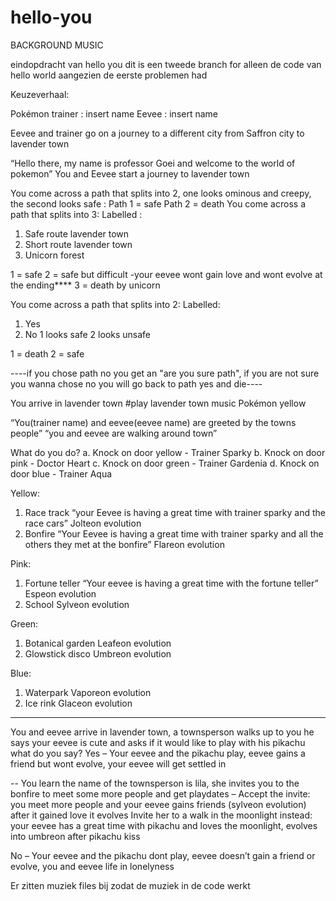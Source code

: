 # hello-you

BACKGROUND MUSIC

eindopdracht van hello you
dit is een tweede branch for alleen de code van hello world aangezien de eerste problemen had

Keuzeverhaal:

Pokémon trainer : insert name
Eevee : insert name

Eevee and trainer go on a journey to a different city from Saffron city to lavender town

“Hello there, my name is professor Goei and welcome to the world of pokemon”
You and Eevee start a journey to lavender town

You come across a path that splits into 2, one looks ominous and creepy, the second looks safe :
Path 1 = safe
Path 2 = death
You come across a path that splits into 3:
Labelled :
1.	Safe route lavender town
2.	Short route lavender town
3.	Unicorn forest

1 = safe
2 = safe but difficult -your eevee wont gain love and wont evolve at the ending****
3 = death by unicorn

You come across a path that splits into 2:
Labelled:
1.	Yes
2.	No
1 looks safe
2 looks unsafe

1 = death 
2 = safe

----if you chose path no you get an "are you sure path", if you are not sure you wanna chose no you will go back to path yes and die----

You arrive in lavender town
#play lavender town music Pokémon yellow

“You(trainer name) and eevee(eevee name) are greeted by the towns people”
“you and eevee are walking around town”

What do you do?
a.	Knock on door yellow - Trainer Sparky
b.	Knock on door pink - Doctor Heart
c.	Knock on door green - Trainer Gardenia
d.	Knock on door blue - Trainer Aqua

Yellow:
1.	Race track
“your Eevee is having a great time with trainer sparky and the race cars”
Jolteon evolution
2.	Bonfire
“Your Eevee is having a great time with trainer sparky and all the others they met at the bonfire”
Flareon evolution


Pink:
1.	Fortune teller
“Your eevee is having a great time with the fortune teller”
 Espeon evolution
2.	School 
Sylveon evolution


Green:
1.	Botanical garden
Leafeon evolution
2.	Glowstick disco
Umbreon evolution


Blue:
1.	Waterpark
Vaporeon evolution
2.	Ice rink
Glaceon evolution
 
****
You and eevee arrive in lavender town, a townsperson walks up to you
he says your eevee is cute and asks if it would like to play with his pikachu
what do you say?
Yes – Your eevee and the pikachu play, eevee gains a friend but wont evolve, your eevee will get settled in 

 -- You learn the name of the townsperson is lila, she invites you to the bonfire to meet some more people and get playdates –
Accept the invite: you meet more people and your eevee gains friends (sylveon evolution) after it gained love it evolves
Invite her to a walk in the moonlight instead: your eevee has a great time with pikachu and loves the moonlight, evolves into umbreon after pikachu kiss

No – Your eevee and the pikachu dont play, eevee doesn’t gain a friend or evolve, you and eevee life in lonelyness






Er zitten muziek files bij zodat de muziek in de code werkt
